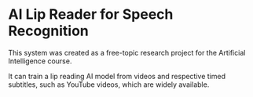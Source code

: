 # AI Lip Reader for Speech Recognition

This system was created as a free-topic research project for the Artificial Intelligence course.

It can train a lip reading AI model from videos and respective timed subtitles, such as YouTube videos, which are widely available.
